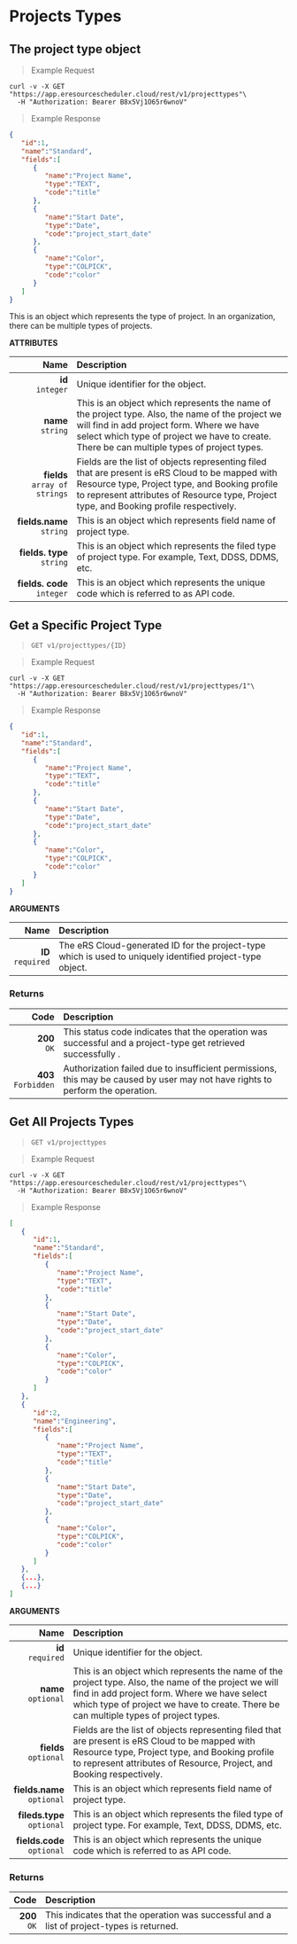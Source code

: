 # Projects Types

## The project type object

> Example Request

```shell
curl -v -X GET
"https://app.eresourcescheduler.cloud/rest/v1/projecttypes"\
  -H "Authorization: Bearer B8x5Vj1O65r6wnoV"
```

> Example Response 
 
```json
{
   "id":1,
   "name":"Standard",
   "fields":[
      {
         "name":"Project Name",
         "type":"TEXT",
         "code":"title"
      },
      {
         "name":"Start Date",
         "type":"Date",
         "code":"project_start_date"
      },
      {
         "name":"Color",
         "type":"COLPICK",
         "code":"color"
      }
   ]
}
```

    
 This is an object which represents the type of project. In an organization, there can be multiple types of projects. 

<span class="optional"><b>ATTRIBUTES</b></span>

Name | Description
| ---:  |  :----   |
**id**  <br><span class="optional">`integer`</span> | Unique identifier for the object.
**name** <br><span class="optional">`string`</span> | This is an object which represents the name of the project type. Also, the name of the project we will find in add project form. Where we have select which type of project we have to create. There be can multiple types of project types.
**fields** <br><span class="optional">`array of strings`</span>  | Fields are the list of objects representing filed that are present is eRS Cloud to be mapped with Resource type, Project type, and Booking profile to represent attributes of  Resource type, Project type, and Booking profile respectively.
**fields.name** <br><span class="optional">`string`</span> | This is an object which represents field name of project type.
**fields. type** <br><span class="optional">`string`</span> |  This is an object which represents the filed type of project type. For example, Text, DDSS, DDMS, etc.
**fields. code**  <br><span class="optional">`integer`</span> | This is an object which represents the unique code which is referred to as API code.




## Get a Specific Project Type

>  `GET v1/projecttypes/{ID}`


>Example Request

```shell
curl -v -X GET
"https://app.eresourcescheduler.cloud/rest/v1/projecttypes/1"\
  -H "Authorization: Bearer B8x5Vj1O65r6wnoV"

```

> Example Response

```json
{
   "id":1,
   "name":"Standard",
   "fields":[
      {
         "name":"Project Name",
         "type":"TEXT",
         "code":"title"
      },
      {
         "name":"Start Date",
         "type":"Date",
         "code":"project_start_date"
      },
      {
         "name":"Color",
         "type":"COLPICK",
         "code":"color"
      }
   ]
}
```


<span class="optional"><b>ARGUMENTS</b></span>

Name | Description
 ---:        |    :---- 
 **ID** <br><span class="required">`required`</span> | The eRS Cloud-generated ID for the project-type which is used to uniquely identified project-type object.


### Returns

| Code      | Description | 
| ---:        |    :----   | 
| **200** <br> <span class = "success">`OK`</span>     | This status code indicates that the operation was successful and a project-type  get retrieved successfully .  |
| **403** <br> <span class = "error">`Forbidden`</span> |Authorization failed due to insufficient permissions, this may be caused by user may not have rights to perform the operation.   |


## Get All Projects Types

>  `GET v1/projecttypes`

> Example Request

```shell
curl -v -X GET
"https://app.eresourcescheduler.cloud/rest/v1/projecttypes"\
  -H "Authorization: Bearer B8x5Vj1O65r6wnoV"
```

>Example Response

```json
[
   {
      "id":1,
      "name":"Standard",
      "fields":[
         {
            "name":"Project Name",
            "type":"TEXT",
            "code":"title"
         },
         {
            "name":"Start Date",
            "type":"Date",
            "code":"project_start_date"
         },
         {
            "name":"Color",
            "type":"COLPICK",
            "code":"color"
         }
      ]
   },
   {
      "id":2,
      "name":"Engineering",
      "fields":[
         {
            "name":"Project Name",
            "type":"TEXT",
            "code":"title"
         },
         {
            "name":"Start Date",
            "type":"Date",
            "code":"project_start_date"
         },
         {
            "name":"Color",
            "type":"COLPICK",
            "code":"color"
         }
      ]
   },
   {...},
   {...}
]
```

<span class="optional"><b>ARGUMENTS</b></span>

Name    | Description
-------: | :------------
**id** <br><span class="required">`required`</span> |  Unique identifier for the object.
**name** <br><span class="optional">`optional`</span> | This is an object which represents the name of the project type. Also, the name of the project we will find in add project form. Where we have select which type of project we have to create. There be can multiple types of project types.
**fields** <br><span class="optional">`optional`</span> | Fields are the list of objects representing filed that are present is eRS Cloud to be mapped with Resource type, Project type, and Booking profile to represent attributes of  Resource, Project, and Booking respectively.
**fields.name**  <br><span class="optional">`optional`</span> | This is an object which represents field name of project type.
**fileds.type** <br><span class="optional">`optional`</span> | This is an object which represents the filed type of project type. For example,  Text, DDSS, DDMS, etc.
**fields.code** <br><span class="optional">`optional`</span> |  This is an object which represents the unique code which is referred to as API code.



### Returns

| Code      | Description | 
| ---:        |    :----   | 
| **200** <br> <span class = "success">`OK`</span>      |  This indicates that the operation was successful and a list of project-types is returned.  |
